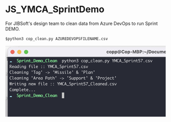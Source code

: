 # JS_YMCA_SprintDemo
For JIBSoft's design team to clean data from Azure DevOps to run Sprint DEMO.

```
$python3 cop_clean.py AZUREDEVOPSFILENAME.csv
```

![alt text](https://github.com/coploftbas/JS_YMCA_SprintDemo/blob/readme_chages/README.png?raw=true)
